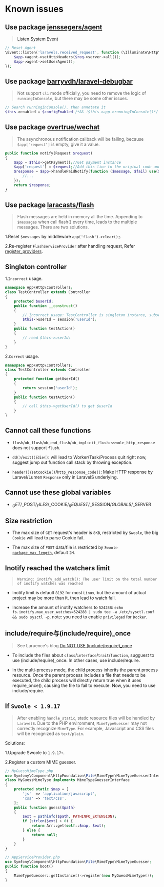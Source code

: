 # Known issues

## Use package [jenssegers/agent](https://github.com/jenssegers/agent)
> [Listen System Event](https://github.com/hhxsv5/laravel-s/blob/master/README.md#system-events)

```PHP
// Reset Agent
\Event::listen('laravels.received_request', function (\Illuminate\Http\Request $req, $app) {
    $app->agent->setHttpHeaders($req->server->all());
    $app->agent->setUserAgent();
});
```

## Use package [barryvdh/laravel-debugbar](https://github.com/barryvdh/laravel-debugbar)
> Not support `cli` mode officially, you need to remove the logic of `runningInConsole`, but there may be some other issues.

```PHP
// Search runningInConsole(), then annotate it
$this->enabled = $configEnabled /*&& !$this->app->runningInConsole()*/ && !$this->app->environment('testing');
```
## Use package [overtrue/wechat](https://github.com/overtrue/wechat)
> The asynchronous notification callback will be failing, because `$app['request']` is empty, give it a value.

```PHP
public function notify(Request $request)
{
    $app = $this->getPayment();//Get payment instance
    $app['request'] = $request;//Add this line to the original code and assign the current request instance to $app['request']
    $response = $app->handlePaidNotify(function ($message, $fail) use($id) {
        //...
    });
    return $response;
}
```
## Use package [laracasts/flash](https://github.com/laracasts/flash)
> Flash messages are held in memory all the time. Appending to `$messages` when call flash() every time, leads to the multiple messages. There are two solutions.

1.Reset `$messages` by middleware `app('flash')->clear();`.

2.Re-register `FlashServiceProvider` after handling request, Refer [register_providers](https://github.com/hhxsv5/laravel-s/blob/master/Settings.md).

## Singleton controller

1.`Incorrect` usage.
```PHP
namespace App\Http\Controllers;
class TestController extends Controller
{
    protected $userId;
    public function __construct()
    {
        // Incorrect usage: TestController is singleton instance, subsequent requests will misread the userId generated by the first request.
        $this->userId = session('userId');
    }
    public function testAction()
    {
        // read $this->userId;
    }
}
```

2.`Correct` usage.
```PHP
namespace App\Http\Controllers;
class TestController extends Controller
{
    protected function getUserId()
    {
        return session('userId');
    }
    public function testAction()
    {
        // call $this->getUserId() to get $userId
    }
}
```

## Cannot call these functions

- `flush`/`ob_flush`/`ob_end_flush`/`ob_implicit_flush`: `swoole_http_response` does not support `flush`.

- `dd()`/`exit()`/`die()`: will lead to Worker/Task/Process quit right now, suggest jump out function call stack by throwing exception.

- `header()`/`setcookie()`/`http_response_code()`: Make HTTP response by Laravel/Lumen `Response` only in LaravelS underlying.

## Cannot use these global variables

- $_GET/$_POST/$_FILES/$_COOKIE/$_REQUEST/$_SESSION/$GLOBALS/$_SERVER

## Size restriction

- The max size of `GET` request's header is `8KB`, restricted by `Swoole`, the big `Cookie` will lead to parse Cookie fail.

- The max size of `POST` data/file is restricted by `Swoole` [`package_max_length`](https://www.swoole.co.uk/docs/modules/swoole-server/configuration), default `2M`.

## Inotify reached the watchers limit
> `Warning: inotify_add_watch(): The user limit on the total number of inotify watches was reached`

- Inotify limit is default `8192` for most `Linux`, but the amount of actual project may be more than it, then lead to watch fail.

- Increase the amount of inotify watchers to `524288`: `echo fs.inotify.max_user_watches=524288 | sudo tee -a /etc/sysctl.conf && sudo sysctl -p`, note: you need to enable `privileged` for `Docker`.

## include/require与(include/require)_once
> See Laruence's blog [Do NOT USE (include/require)_once](http://www.laruence.com/2012/09/12/2765.html)

- To include the files about `class`/`interface`/`trait`/`function`, sugguest to use (include/require)_once. In other cases, use include/require.

- In the multi-process mode, the child process inherits the parent process resource. Once the parent process includes a file that needs to be executed, the child process will directly return true when it uses require_once(), causing the file to fail to execute. Now, you need to use include/require.

## If `Swoole < 1.9.17`
> After enabling `handle_static`, static resource files will be handled by `LaravelS`. Due to the PHP environment, `MimeTypeGuesser` may not correctly recognize `MimeType`. For example, Javascript and CSS files will be recognized as `text/plain`.

Solutions:

1.Upgrade Swoole to `1.9.17+`.

2.Register a custom MIME guesser.

```PHP
// MyGuessMimeType.php
use Symfony\Component\HttpFoundation\File\MimeType\MimeTypeGuesserInterface;
class MyGuessMimeType implements MimeTypeGuesserInterface
{
    protected static $map = [
        'js'  => 'application/javascript',
        'css' => 'text/css',
    ];
    public function guess($path)
    {
        $ext = pathinfo($path, PATHINFO_EXTENSION);
        if (strlen($ext) > 0) {
            return Arr::get(self::$map, $ext);
        } else {
            return null;
        }
    }
}
```

```PHP
// AppServiceProvider.php
use Symfony\Component\HttpFoundation\File\MimeType\MimeTypeGuesser;
public function boot()
{
    MimeTypeGuesser::getInstance()->register(new MyGuessMimeType());
}
```

